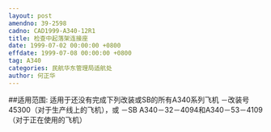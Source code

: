 ```yaml
---
layout: post
amendno: 39-2598
cadno: CAD1999-A340-12R1
title: 检查中起落架连接座
date: 1999-07-02 00:00:00 +0800
effdate: 1999-07-08 00:00:00 +0800
tag: A340
categories: 民航华东管理局适航处
author: 何正华
---
```


##适用范围:
适用于还没有完成下列改装或SB的所有A340系列飞机     －改装号45300（对于生产线上的飞机），或     －SB A340－32－4094和A340－53－4109（对于正在使用的飞机）

